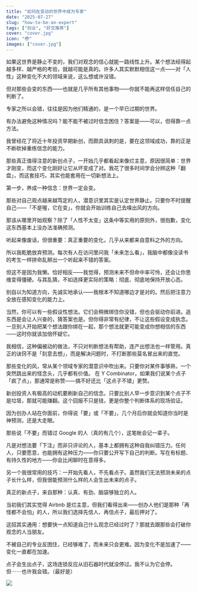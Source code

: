 ```yaml
---
title: "如何在变动的世界中成为专家"
date: "2025-07-27"
slug: "how-to-be-an-expert"
tags: ["创业", "好文推荐"]
cover: "cover.jpg"
icon: "😎"
images: ["cover.jpg"]
---
```

如果这世界是静止不变的，我们对观念的信心就能一路线性上升。某个想法经得起越多样、越严格的考验，就越可能是真的。许多人其实默默相信这一点——对「人性」这种变化不大的领域来说，这么想或许没错。



但对那些会变的东西——也就是几乎所有其他事物——你就不能再这样信任自己的判断了。



专家之所以会错，往往是因为他们精通的，是一个早已过期的世界。



有办法避免这种情况吗？能不能不被过时信念困住？答案是——可以，但得靠一点方法。



我曾经花了将近十年投资早期新创，而颇具讽刺的是，要在这领域成功，靠的正是不断砍掉重练信念的能力。



那些真正值得注意的新创点子，一开始几乎都看起来像烂主意，原因很简单：世界才刚变，而这个变化刚好让它从坏变成了对。我花了很多时间学会分辨这种「翻盘」，而这套技巧，其实也能套用在一切新想法上。



第一步，养成一种信念：世界一定会变。



那些对自己观点越来越笃定的人，潜意识里其实是认定世界静止。只要你不时提醒自己——「不是喔，它在变」，你就会开始训练自己去嗅出风的方向。



那该从哪里开始观察？除了「人性不太变」这条中等实用的原则外，很抱歉，变化这东西基本上没办法准确预测。



听起来像废话，但很重要：真正重要的变化，几乎从来都来自意料之外的方向。



所以我乾脆放弃预测。每次有人在访问里问我「未来怎么看」，我脑中都像没读书的考生一样拼命乱掰出一个听起来不错的答案。



但这不是因为我懒。恰好相反——我觉得，预测未来不但命中率可怜，还会让你思维变得僵硬。与其乱猜，不如选择更实际的策略：彻底、彻底地保持开放心态。



别自以为知道方向，先诚实地承认——我根本不知道哪边才是对的。然后把注意力全放在感知变化的能力上。



当然，你可以有一些假设性想法。它们会稍微绑住你没错，但也会驱动你前进。追东西是会让人兴奋的，猜答案也是。但你得非常有纪律，不让这些假设变成执念。
一旦别人开始把某个想法跟你绑在一起，那个想法就更可能变成你想相信的东西——这时你就该加倍怀疑它。



我相信，这种偏被动的做法，不只对判断想法有帮助，连产出想法也一样管用。真正的诀窍不是「刻意去想」，而是解决问题时，不打断那些莫名冒出来的直觉。



那些变化的风，常从某个领域专家的潜意识中吹出来。只要你对某件事够熟，一个突然跳出来的怪念头，几乎都有价值。
在 Y Combinator，如果我们说某个点子「疯了点」，那通常是称赞——搞不好还比「这点子不错」更赞。



新创投资人有极高的动机要刷新自己的信念。只要比别人早一步意识到某个点子不是垃圾，那就可能赚翻。这个回报不只是钱，更是你整个判断体系的现场验证。



因为创办人站在你面前，你得说「要」或「不要」，几个月后你就会知道你当时是神预测，还是大走眼。



那些说「不要」而错过 Google 的人（真的有几个），这笔帐会记一辈子。



凡是对想法要「下注」而非只评论的人，基本上都拥有这种自我纠错压力。任何人，只要愿意，也能拥有这种压力——你只要公开写下自己的判断。写在有标题、有持久性的地方——你会比闲聊时在意得多。



另一个我很常用的技巧：一开始先看人，不先看点子。虽然我们无法预测未来的点子长什么样，但我很能预测什么样的人会生出未来的点子。



真正的新点子，来自那种：认真、有劲、脑袋够独立的人。



当初我们其实觉得 Airbnb 是烂主意，但我们看得出来——创办人他们是那种「再怪都不会怕」的人，所以我们选择先信人、再信点子，最后押对了。



这招其实通用：想要快一点知道自己什么观念已经过时了？那就去跟那些会打破你观念的人当朋友。



不被自己的专业反困住，已经够难了，而未来只会更难。因为变化不是加速了——变化一直都在加速。



点子会生出点子，这场连锁反应从旧石器时代就没停过。我不认为它会停。
但⋯⋯也许我会错。（最好是）




![](https://prod-files-secure.s3.us-west-2.amazonaws.com/112d0858-5090-4d34-a606-b75eb8d65fd2/46476355-9cf3-4e99-9b7a-3531bc426380/1000202064.png?X-Amz-Algorithm=AWS4-HMAC-SHA256&X-Amz-Content-Sha256=UNSIGNED-PAYLOAD&X-Amz-Credential=ASIAZI2LB466S4USEASL%2F20250824%2Fus-west-2%2Fs3%2Faws4_request&X-Amz-Date=20250824T064415Z&X-Amz-Expires=3600&X-Amz-Security-Token=IQoJb3JpZ2luX2VjEOT%2F%2F%2F%2F%2F%2F%2F%2F%2F%2FwEaCXVzLXdlc3QtMiJHMEUCIHN1x%2BFC%2FUmeRj5JVYuAT1Gnb87ODoJruR%2BVi8TtdnSyAiEAgLohZ0MXvaTbg%2BOB%2BUqd8i%2BDs5YcNNsb%2FeJPiWsq2AIq%2FwMIPRAAGgw2Mzc0MjMxODM4MDUiDOazCRk4oREHxitjMSrcA0KNq4Jw%2BTV8%2B4FEZv6JthkUn6RhkGFEA4WcnGpmKaU%2BJIR01zL0AO0bgFbxwBDhPZga6FuZA2OhSTAEmTIdzm83E2wlhoLnrMi1EoLL3zem2xvilvZCErJStABRKSzd2SdWR%2FN5ikIN8wKmuNeUVLnFuyvCQ%2Fwmz0vxDfi3rMlZZEPOb%2BUo0kLDA41iQfGxpoBBDv93sQra9KpHd7gMqP6cIfgLIfehI7%2BNwh41wfYDDsAwhnG9jqNp5mruuKEtfvK51KDczGwvAyDWZDJnnFcsuOkDuqJTWeRl%2FWGD933DKj6DZnpppSHS0e9qeFcHcY9qVmvxml2i0eEg0fT5puewUhdb9qexRHDuWbeTvokkqOi3fHi77gT%2BvAItqztegU5eUmtTQR5zY48Wi%2Fr3ZfqXWgmypr7DQnpyUkNg4LOnNhPhSzO487RKRbraN8iNvVOQMrAIEZz4Btjz21b3fTDBWqFY4UnUFU6%2Bcx0mnKYL4G5YhKXA0Z1rbySR75XOLE7y82KxE0RDu%2F%2Fbcdvtm7KiOe%2FzaitdRvWnxcUnq8LeLDWyRnTdSiKRdhWqAlc4OW8ApeAdHfqBUrPKLYnsakT%2FDdHQwWb9aqQgDvvre5rLJo7sCN044umrqFTPMLWcqsUGOqUBBkBBbCQbMkyWTqDmohlqV2LjvIvuqehQxZGGTs2hMzsMT%2FfDnUBSyTrdgXr86D8kCH%2FIWZdmIqZkH6Xz9toK8p%2BqTxgpeZK1y6UQz0inVNymaruCA7ISYvtyAMFpCH3zOqsv1V1E1pcptmULmY5guoGAedDbs6kr5SX0isb9c29hvOHp%2F204wjXfpvqitJyDjrPRyU%2FgcNM8apQKu69Pi%2FeszUQ0&X-Amz-Signature=90e96c1e0aee6317c809b5b5bb3a122b8074ea0e7b5e2add5003fe1d262a8e50&X-Amz-SignedHeaders=host&x-amz-checksum-mode=ENABLED&x-id=GetObject)

